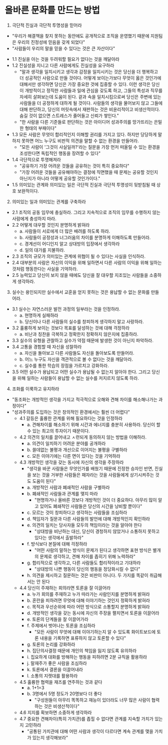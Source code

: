 # 올바른 문화를 만드는 방법

1. 극단적 진실과 극단적 투명성을 믿어라
- "우리가 해결책을 찾지 못하는 동안에도 공개적으로 조직을 운영했기 때문에 지원팀은 우리의 진정성에 믿음을 갖게 되었다"
- "사람들이 우리의 말을 믿을 수 있다는 것은 큰 자산이다"


+ 1.1 진실을 아는 것을 두려워할 필요가 없다는 것을 깨달아라
+ 1.2 진실성을 지니고 다른 사람에게도 진실성을 요구하라
  - "말과 생각을 일치시키고 생각과 감정을 일치시키는 것은 당신을 더 행복하고 더 성공적인 사람으로 만들 것이다. 어떻게 보이는가보다 무엇이 옳은 것인가에 대해서만 생각하면 당신은 가장 중요한 것에 집중할 수 있다. 이런 생각은 당신이 개방적이고 정직한 사람들과 일에 관심을 갖도록 하고, 그들의 특성과 직무를 자세히 살펴보는데 도움이 된다. 겉과 속을 일치시킴으로써 당신은 주변에 있는 사람들을 더 공정하게 대하게 될 것이다. 사람들의 생각을 물어보지 않고 그들에 대해 판단하고, 당신의 머릿속에서 재판하는 것은 비윤리적이고 비생산적이다. 숨길 것이 없으면 스트레스가 줄어들고 신뢰가 쌓인다."
  - "한 사람을 다른 기준들로 판단하는 것은 아이디어 성과주의를 망가뜨리는 은밀한 형태의 부패이다"
+ 1.3 모든 사람은 무엇이 합리적인지 이해할 권리를 가지고 있다. 하지만 당당하게 말하지 못하면 어느 누구도 비판적 의견을 말할 수 없는 환경을 만들어라.
  - "모든 사람이 '그것이 사실일까?'라는 질문을 가장 먼저 떠올릴 수 있는 환경을 조성한다면 독립적인 행동을 장려할 수 있다"
+ 1.4 극단적으로 투명해져라
  - "공유하기 가장 어려운 것들을 공유하는 것이 특히 중요하다"
  - "가장 어려운 것들을 공유해야하는 결정에 직면했을 때 문제는 공유할 것인지 아닌지가 아니라 어떻게 공유할 것인가이다."
+ 1.5 의미있는 관계와 의미있는 일은 극단적 진실과 극단적 투명성이 뒷받침될 때 상호 보완적이다.


2. 의미있는 일과 의미있는 관계를 구축하라
  + 2.1 조직의 공동 임무에 충실하라. 그리고 지속적으로 조직의 임무를 수행하지 않는 사람에게 충성하지 마라.
  + 2.2 어떻게 대우할 것인지 분명하게 밝혀라
    - a. 사람들이 서로에게 더 많은 배려를 하도록 하라.
    - b. 사람들이 공정성과 너그러움의 차이를 분명하게 이해하도록 만들어라.
    - c. 경계선이 어디인지 알고 상대방의 입장에서 생각하라
    - d. 일의 대가를 지불하라.
  + 2.3 조직의 규모가 의미있는 관계에 위협이 될 수 있다는 사실을 인식하라.
  + 2.4 대부분의 사람은 자신의 이익을 위해 일하면서 다른 사람의 이익을 위해 일하는 것처럼 행동한다는 사실을 기억하라.
  + 2.5 능력있고 당신이 보지 않을 때에도 당신을 잘 대우할 지조있는 사람들을 소중하게 생각하라.


3. 실수는 용인되지만 실수에서 교훈을 얻지 못하는 것은 용납할 수 없는 문화를 만들어라.
  + 3.1 실수는 자연스러운 발전 과정의 일부라는 것을 인정하라.
    - a. 현명하게 실패하라
    - b. 당신이나 다른 사람들의 실수를 창피하게 생각하지 말고 사랑하라.
  + 3.2 훌륭하게 보이는 것보다 목표를 달성하는 것에 대해 걱정하라
    - a. 비난과 칭찬을 극복하고 정확한지 정확하지 않은지에 집중하라.
  + 3.3 실수의 유형을 관찰하고 실수가 약점 때문에 발생한 것이 아닌지 파악하라.
  + 3.4 고통을 경험할 때 자신을 성찰하라
    - a. 자신을 돌아보고 다른 사람들도 자신을 돌아보도록 만들어라.
    - b. 어느 누구도 자신을 객관적으로 볼 수 없다는 것을 깨달아라.
    - c. 실수를 통한 학습의 장점을 가르치고 강화하라.
  + 3.5 어떤 실수가 용납되고 어떤 실수가 용납될 수 없는지 알아야 한다. 그리고 당신을 위해 일하는 사람들이 용납할 수 없는 실수를 저지르지 않도록 하라.


4. 조화를 이룩하고 유지하라
- "동조화는 개방적인 생각을 가지고 적극적으로 오해와 견해 차이를 해소해나가는 과정이다"
- "성과주의를 도입하는 것은 창의적인 환경에서는 훨씬 더 어렵다"
  + 4.1 갈등은 훌륭한 관계를 위해 필요하다는 것을 인정하라
    - a. 견해차이를 해소하기 위해 시간과 에너지를 충분히 사용하라. 당신이 할 수 있는 최고의 투자이기 때문이다.
  + 4.2 의견의 일치를 끌어내고 ㅅ련되게 동의하지 않는 방법을 이해하라.
    - a. 의견이 일치하기 어려운 분야를 공개하라
    - b. 쓸데없는 불평과 개선으로 이어지는 불평을 구별하라
    - c. 모든 이야기에는 다른 면이 있다는 것을 기억하라
  + 4.3 개방적인 생각을 갖는 동시에 자신의 생각을 주장하라
    - "생각을 바꾼 사람들은 무엇인가를 배웠기 때문에 진정한 승자인 반면, 진실을 보는 것을 거부한 사람들은 패자라는 것을 사람들에게 상기시켜주는 것도 도움이 된다"
    - a. 개방적인 사람과 폐쇄적인 사람을 구별하라
    - b. 폐쇄적인 사람들과 관계를 맺지 마라
      + "현명하거나 올바른 것보다 개방적인 것이 더 중요하다. 아무리 많이 알고 있어도 폐쇄적인 사람들은 당신의 시간을 낭비할 뿐이다"
    - c. 모르는 것이 창피하다고 생각하는 사람들을 조심하라
    - d. 책임자가 질문과 다른 사람들의 발언에 대해 개방적인지 확인하라
    - e. 의견의 일치는 당사자들 모두의 책임이라는 것을 알아야 한다
      + "상대방을 비난하는 대신, 당신이 경청하지 않았거나 소통하지 못하고 있다는 생각에서 출발하라"
    - f. 방식보다 본질에 대해 걱정하라
      + "어떤 사람의 말하는 방식이 문제가 된다고 생각하면 표현 방식은 별개의 문제로 생각하고, 견해 차이를 좁히기 위해 노력하라"
    - g. 합리적으로 생각하고, 다른 사람들도 합리적이라고 기대하라
      + "상대방의 나쁜 행동이 당신의 행동을 정당화시킬 수 없다"
    - h. 의견을 제시하고 질문하는 것은 비판이 아니다. 두 가지를 똑같이 취급해서는 안 된다
  + 4.4 당신이 주재하는 회의라면 토론을 잘 이끌어라
    - a. 누가 회의를 주재하고 누가 따라가는 사람인지를 분명하게 밝혀라
    - b. 혼란을 피하려면 무엇에 대해 이야기하는 것인지 정확하게 밝혀라
    - c. 목적과 우선순위에 따라 어떤 방식으로 소통할지 분명하게 밝혀라
    - d. 개방적인 생각을 갖는 동시에 자신의 주장을 펼치면서 토론을 이끌어라
    - e. 토론의 단계들을 잘 이끌어가라
    - f. 주제에서 벗어나는 토론을 조심하라
      + "모든 사람이 무엇에 대해 이야기하는지 알 수 있도록 화이트보드에 토론 내용을 기록하면 표류하지 않고 토론할 수 있다"
    - g. 토론의 논리를 강화하라
    - h. 집단의사결정 때문에 개인의 책임을 잃지 않도록 유의하라
    - i. 집요하게 대화를 방해하는 행동을 피하려면 2분 규칙을 활용하라
    - j. 말재주가 좋은 사람을 조심하라
    - k. 토론에서 결론을 이끌어내라
    - l. 소통의 지렛대를 활용하라
  + 4.5 훌륭한 협력을 재즈를 연주하는 것과 같다
    - a. 1+1=3
    - b. 3명에서 5명 정도가 20명보다 더 좋다
      + "구성원들이 아무리 똑똑하고 재능이 있더라도 너무 많은 사람이 협력하는 것은 비생산적이다"
  + 4.6 지지를 확보하면 소중하게 생각하라
  + 4.7 중요한 견해차이(특히 가치관)를 좁힐 수 없다면 관계를 지속할 가치가 있는지 고민하라
    - "공통된 가치관에 대해 어떤 사람과 생각이 다르다면 계속 관계를 맺을 가치가 있는지 생각해보라"
